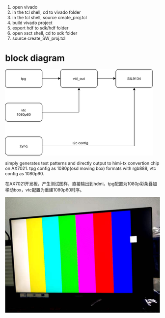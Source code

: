 1. open vivado
2. in the tcl shell, cd to vivado folder
3. in the tcl shell, source create_proj.tcl
4. build vivado project
5. export hdf to sdk/hdf folder
6. open xsct shell, cd to sdk folder
7. source create_SW_proj.tcl

# block diagram

![](images/tpg_hdmi.png)

simply generates test patterns and directly output to himi-tx convertion chip on AX7021. tpg config as 1080p(osd moving box) formats with rgb888, vtc config as 1080p60.

在AX7021开发板，产生测试图样，直接输出到hdmi。tpg配置为1080p彩条叠加移动box，vtc配置为重建1080p60时序。

![](images/tpg_hdmi.jpg)